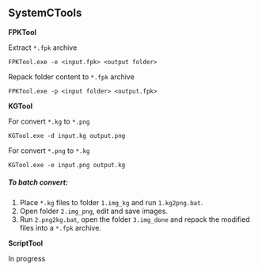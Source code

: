## SystemCTools

**FPKTool**

Extract `*.fpk` archive

`FPKTool.exe -e <input.fpk> <output folder>`

Repack folder content to `*.fpk` archive

`FPKTool.exe -p <input folder> <output.fpk>`


**KGTool**

For convert `*.kg` to `*.png`

`KGTool.exe -d input.kg output.png`

For convert `*.png`  to `*.kg`

`KGTool.exe -e input.png output.kg`


##### To batch convert:

1. Place `*.kg` files to folder `1.img_kg` and run `1.kg2png.bat`.
2. Open folder `2.img_png`, edit and save images.
3. Run `2.png2kg.bat`, open the folder `3.img_done` and repack the modified files into a `*.fpk` archive.

**ScriptTool**

In progress



